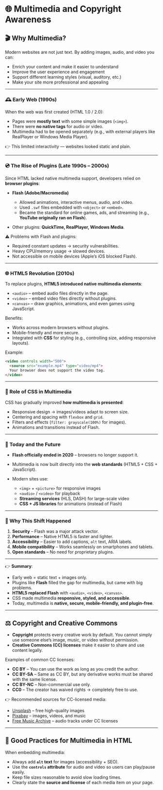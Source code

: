 # 🌐 Multimedia and Copyright Awareness

## 🎬 Why Multimedia?

Modern websites are not just text. By adding images, audio, and video you can:

* Enrich your content and make it easier to understand
* Improve the user experience and engagement
* Support different learning styles (visual, auditory, etc.)
* Make your site more professional and appealing

---

### 🕰️ Early Web (1990s)

When the web was first created (HTML 1.0 / 2.0):

* Pages were **mostly text** with some simple images (`<img>`).
* There were **no native tags** for audio or video.
* Multimedia had to be opened separately (e.g., with external players like RealPlayer or Windows Media Player).

👉 This limited interactivity — websites looked static and plain.

---

### 💿 The Rise of Plugins (Late 1990s – 2000s)

Since HTML lacked native multimedia support, developers relied on **browser plugins**:

* **Flash (Adobe/Macromedia)**

  * Allowed animations, interactive menus, audio, and video.
  * Used `.swf` files embedded with `<object>` or `<embed>`.
  * Became the standard for online games, ads, and streaming (e.g., **YouTube originally ran on Flash**).

* Other plugins: **QuickTime, RealPlayer, Windows Media**.

⚠️ Problems with Flash and plugins:

* Required constant updates → security vulnerabilities.
* Heavy CPU/memory usage → slowed devices.
* Not accessible on mobile devices (Apple’s iOS blocked Flash).

---

### 🌐 HTML5 Revolution (2010s)

To replace plugins, **HTML5 introduced native multimedia elements**:

* `<audio>` – embed audio files directly in the page.
* `<video>` – embed video files directly without plugins.
* `<canvas>` – draw graphics, animations, and even games using JavaScript.

Benefits:

* Works across modern browsers without plugins.
* Mobile-friendly and more secure.
* Integrated with **CSS** for styling (e.g., controlling size, adding responsive layouts).

Example:

```html
<video controls width="500">
  <source src="example.mp4" type="video/mp4">
  Your browser does not support the video tag.
</video>
```

---

### 🎨 Role of CSS in Multimedia

CSS has gradually improved **how multimedia is presented**:

* Responsive design → images/videos adapt to screen size.
* Centering and spacing with `flexbox` and `grid`.
* Filters and effects (`filter: grayscale(100%)` for images).
* Animations and transitions instead of Flash.

---

### 📱 Today and the Future

* **Flash officially ended in 2020** – browsers no longer support it.
* Multimedia is now built directly into the **web standards** (HTML5 + CSS + JavaScript).
* Modern sites use:

  * `<img>` + `<picture>` for responsive images
  * `<audio>` / `<video>` for playback
  * **Streaming services** (HLS, DASH) for large-scale video
  * **CSS + JS libraries** for animations (instead of Flash)

---

### 🔑 Why This Shift Happened

1. **Security** – Flash was a major attack vector.
2. **Performance** – Native HTML5 is faster and lighter.
3. **Accessibility** – Easier to add captions, `alt` text, ARIA labels.
4. **Mobile compatibility** – Works seamlessly on smartphones and tablets.
5. **Open standards** – No need for proprietary plugins.

---

👉 **Summary**:

* Early web = static text + images only.
* Plugins like **Flash** filled the gap for multimedia, but came with big problems.
* **HTML5 replaced Flash** with `<audio>`, `<video>`, `<canvas>`.
* CSS made multimedia **responsive, styled, and accessible**.
* Today, multimedia is **native, secure, mobile-friendly, and plugin-free**.

---

## ⚖️ Copyright and Creative Commons

* **Copyright** protects every creative work by default. You cannot simply use someone else’s image, music, or video without permission.
* **Creative Commons (CC) licenses** make it easier to share and use content legally.

Examples of common CC licenses:

* **CC BY** – You can use the work as long as you credit the author.
* **CC BY-SA** – Same as CC BY, but any derivative works must be shared with the same license.
* **CC BY-NC** – Non-commercial use only.
* **CC0** – The creator has waived rights → completely free to use.

👉 Recommended sources for CC-licensed media:

* [Unsplash](https://unsplash.com/) – free high-quality images
* [Pixabay](https://pixabay.com/) – images, videos, and music
* [Free Music Archive](https://freemusicarchive.org/) – audio tracks under CC licenses

---

## 🧱 Good Practices for Multimedia in HTML

When embedding multimedia:

* Always add **`alt` text** for images (accessibility + SEO).
* Use the **`controls` attribute** for audio and video so users can play/pause easily.
* Keep file sizes reasonable to avoid slow loading times.
* Clearly state the **source and license** of each media item on your page.
